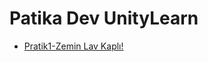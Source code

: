 # Patika Dev UnityLearn
* [Pratik1-Zemin Lav Kaplı!](https://github.com/emirhankaya17/Patika_Dev_UnityLearn/tree/main/ChallengeLava)